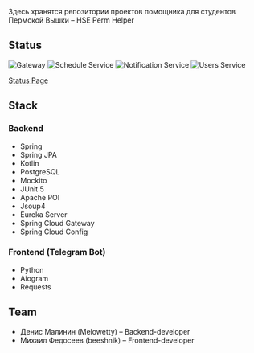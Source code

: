 Здесь хранятся репозитории проектов помощника для студентов Пермской Вышки – HSE Perm Helper
## Status
![Gateway](https://cronitor.io/badges/wMNCcO/production/YnyNUI2szM5_T89eWwDA6fHuRg8.svg) 
![Schedule Service](https://cronitor.io/badges/VhppBa/production/VqympuOF-FJ7ga0SGQ1sj_jJg6k.svg)
![Notification Service](https://cronitor.io/badges/ZrEGPR/production/90r9tPoo4TVTrZVcKrJu3g0c0Ug.svg)
![Users Service](https://cronitor.io/badges/9JWpLG/production/Va73Fs7bl7__WpkDdQhg-Jr6BGM.svg)

[Status Page](https://hse-perm-helper.cronitorstatus.com/)
## Stack
### Backend
- Spring
- Spring JPA
- Kotlin
- PostgreSQL
- Mockito
- JUnit 5
- Apache POI
- Jsoup4
- Eureka Server
- Spring Cloud Gateway
- Spring Cloud Config
### Frontend (Telegram Bot)
- Python
- Aiogram
- Requests
## Team
- Денис Малинин (Melowetty) – Backend-developer
- Михаил Федосеев (beeshnik) – Frontend-developer
